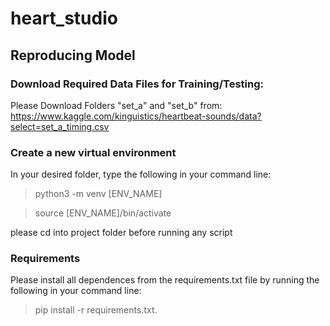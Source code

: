 # heart_studio

## Reproducing Model
### Download Required Data Files for Training/Testing:
Please Download Folders "set_a" and "set_b" from: https://www.kaggle.com/kinguistics/heartbeat-sounds/data?select=set_a_timing.csv

### Create a new virtual environment
In your desired folder, type the following in your command line:
>python3 -m venv [ENV_NAME]

>source [ENV_NAME]/bin/activate

please cd into project folder before running any script

### Requirements
Please install all dependences from the requirements.txt file by running the following in your command line:
> pip install -r requirements.txt.

